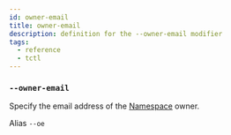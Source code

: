 ```yaml
---
id: owner-email
title: owner-email
description: definition for the --owner-email modifier
tags:
  - reference
  - tctl
---
```


### `--owner-email`

Specify the email address of the [Namespace](/concepts/what-is-a-namespace) owner.

Alias `--oe`
